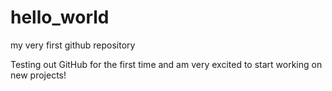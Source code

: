 # hello_world
my very first github repository


Testing out GitHub for the first time and am very excited to start working on new projects!
